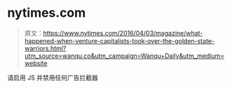 # nytimes.com

> 原文：<https://www.nytimes.com/2016/04/03/magazine/what-happened-when-venture-capitalists-took-over-the-golden-state-warriors.html?utm_source=wanqu.co&utm_campaign=Wanqu+Daily&utm_medium=website>

请启用 JS 并禁用任何广告拦截器